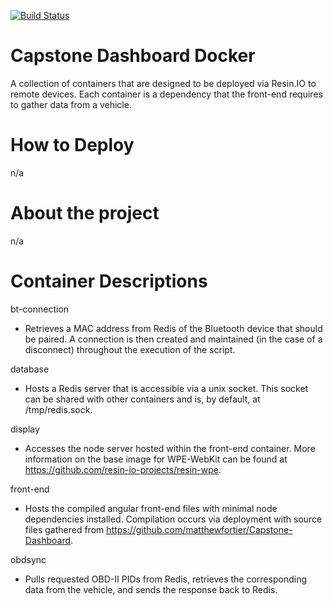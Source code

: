 [![Build Status](https://travis-ci.org/jschulberger/capstone-dashboard-docker.svg?branch=master)](https://travis-ci.org/jschulberger/capstone-dashboard-docker)
# Capstone Dashboard Docker
A collection of containers that are designed to be deployed via Resin.IO to remote devices. Each container is a dependency that the front-end requires to gather data from a vehicle.

# How to Deploy
n/a

# About the project
n/a

# Container Descriptions
bt-connection
* Retrieves a MAC address from Redis of the Bluetooth device that should be paired. A connection is then created and maintained (in the case of a disconnect) throughout the execution of the script.

database
* Hosts a Redis server that is accessible via a unix socket. This socket can be shared with other containers and is, by default, at /tmp/redis.sock.

display
* Accesses the node server hosted within the front-end container. More information on the base image for WPE-WebKit can be found at https://github.com/resin-io-projects/resin-wpe.

front-end
* Hosts the compiled angular front-end files with minimal node dependencies installed. Compilation occurs via deployment with source files gathered from https://github.com/matthewfortier/Capstone-Dashboard.

obdsync
* Pulls requested OBD-II PIDs from Redis, retrieves the corresponding data from the vehicle, and sends the response back to Redis.
